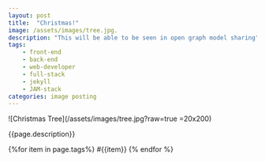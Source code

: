 ```yaml
---
layout: post
title:  "Christmas!"
image: /assets/images/tree.jpg.
description: "This will be able to be seen in open graph model sharing"
tags: 
    - front-end
    - back-end
    - web-developer
    - full-stack
    - jekyll
    - JAM-stack
categories: image posting
---
```



![Christmas Tree](/assets/images/tree.jpg?raw=true =20x200)

{{page.description}}

{%for item in page.tags%}
#{{item}}
{% endfor %}